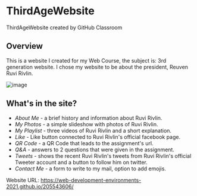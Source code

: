 # ThirdAgeWebsite
ThirdAgeWebsite created by GitHub Classroom

## Overview
This is a website I created for my Web Course, the subject is: 3rd generation website.
I chose my website to be about the president, Reuven Ruvi Rivlin.

![image](https://user-images.githubusercontent.com/62620992/113936622-b0e2af00-9800-11eb-8207-13704329db6e.png)

## What's in the site?

* *About Me* - a brief history and information about Ruvi Rivlin.
* *My Photos* - a simple slideshow with photos of Ruvi Rivlin.
* *My Playlist* - three videos of Ruvi Rivlin and a short explanation.
* *Like* - Like button connected to Ruvi Rivlin's official facebook page.
* *QR Code* - a QR Code that leads to the assignment's url.
* *Q&A* - answers to 2 questions that were given in the assignment.
* *Tweets* - shows the recent Ruvi Rivlin's tweets from Ruvi Rivlin's official Tweeter account and a button to follow him on twitter.
* *Contact Me* - a form to write to my mail, option to add emojis.

Website URL:
https://web-development-environments-2021.github.io/205543606/
